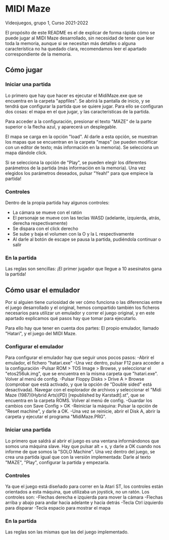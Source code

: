 # MIDI Maze
Videojuegos, grupo 1, Curso 2021-2022

 El propósito de este README es el de explicar de forma rápida cómo se puede
jugar al MIDI Maze desarrollado, sin necesidad de tener que leer toda la
memoria, aunque si se necesitan más detalles o alguna característica no ha 
quedado clara, recomendamos leer el apartado correspondiente de la memoria.

## Cómo jugar
### Iniciar una partida
 Lo primero que hay que hacer es ejecutar el MidiMaze.exe que se encuentra en
la carpeta "appfiles". Se abrirá la pantalla de inicio, y se tendrá que 
configurar la partida que se quiere jugar. Para ello se configuran dos cosas:
el mapa en el que jugar, y las características de la partida.

 Para acceder a la configuración, presionar el texto "MAZE" de la parte superior
o la flecha azul, y aparecerá un desplegable.

 El mapa se carga en la opción "load". Al darle a esta opción, se muestran los
mapas que se encuentran en la carpeta "maps" (se pueden modificar con un editor
de texto; más información en la memoria). Se selecciona un mapa dándole click.

 Si se selecciona la opción de "Play", se pueden elegir los diferentes parámetros
de la partida (más información en la memoria). Una vez elegidos los parámetros
deseados, pulsar "Yeah!" para que empiece la partida!

### Controles
Dentro de la propia partida hay algunos controles:
 - La cámara se mueve con el ratón
 - El personaje se mueve con las teclas WASD (adelante, izquierda, atrás, derecha
	respectivamente)
 - Se dispara con el click derecho
 - Se sube y baja el volumen con la O y la L respectivamente
 - Al darle al botón de escape se pausa la partida, pudiéndola continuar o salir

### En la partida
Las reglas son sencillas: ¡El primer jugador que llegue a 10 asesinatos gana la partida!

## Cómo usar el emulador
 Por si alguien tiene curiosidad de ver cómo funciona o las diferencias entre
el juego desarrollado y el original, hemos compartido también los ficheros
necesarios para utilizar un emulador y correr el juego original, y en este
apartado explicamos qué pasos hay que tomar para ejecutarlo.

 Para ello hay que tener en cuenta dos partes: El propio emulador, llamado 
"Hatari", y el juego del MIDI Maze.

### Configurar el emulador
 Para configurar el emulador hay que seguir unos pocos pasos:
 -Abrir el emulador, el fichero "hatari.exe"
 -Una vez dentro, pulsar F12 para acceder a la configuración
 -Pulsar ROM > TOS Image > Browse, y seleccionar el "etos256uk.img", que se
	encuentra en la misma carpeta que "hatari.exe". Volver al menú de config.
 -Pulsar Floppy Disks > Drive A > Browse (comprobar que está activado, y que
	la opción de "Double sided" está desactivada). Navegar con el explorador
	de archivos y seleccionar el "Midi Maze (1987)(Hybrid Arts)(PD)
	[republished by Karstadt].st", que se encuentra en la carpeta ROMS. Volver
	al menú de config.
 -Guardar los cambios con Save Config > OK
 -Reiniciar la máquina: Pulsar la opción de "Reset machine", y darle a OK.
 -Una vez se reinicie, abrir el Disk A, abrir la carpeta y ejecutar el programa
	"MidiMaze.PRG".

### Iniciar una partida
 Lo primero que saldrá al abrir el juego es una ventana informándonos que somos
una máquina slave. Hay que pulsar alt + s, y darle a OK cuando nos informe de que
somos la "SOLO Machine". Una vez dentro del juego, se crea una partida igual que
con la versión implementada: Darle al texto "MAZE", "Play", configurar la partida
y empezarla.

### Controles
 Ya que el juego está diseñado para correr en la Atari ST, los controles están
orientados a esta máquina, que utilizaba un joystick, no un ratón. Los controles
son:
 -Flechas derecha e izquierda para mover la cámara
 -Flechas arriba y abajo para andar hacia adelante y hacia detrás
 -Tecla Ctrl izquierdo para disparar
 -Tecla espacio para mostrar el mapa

### En la partida
 Las reglas son las mismas que las del juego implementado.


	
